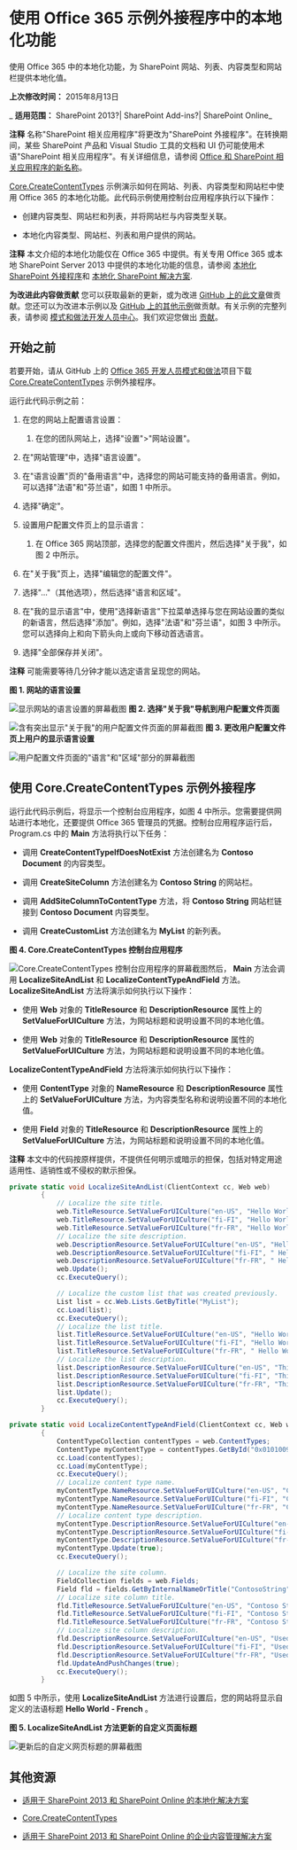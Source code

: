 ﻿
# 使用 Office 365 示例外接程序中的本地化功能
使用 Office 365 中的本地化功能，为 SharePoint 网站、列表、内容类型和网站栏提供本地化值。 

 **上次修改时间：** 2015年8月13日

 _ **适用范围：** SharePoint 2013?| SharePoint Add-ins?| SharePoint Online_

 **注释**  名称"SharePoint 相关应用程序"将更改为"SharePoint 外接程序"。在转换期间，某些 SharePoint 产品和 Visual Studio 工具的文档和 UI 仍可能使用术语"SharePoint 相关应用程序"。有关详细信息，请参阅 [Office 和 SharePoint 相关应用程序的新名称](05b07b04-6c8b-4b7e-bd86-e32c589dfead.md#bk_newname)。

[Core.CreateContentTypes](https://github.com/OfficeDev/PnP/tree/master/Samples/Core.CreateContentTypes) 示例演示如何在网站、列表、内容类型和网站栏中使用 Office 365 的本地化功能。此代码示例使用控制台应用程序执行以下操作：

- 创建内容类型、网站栏和列表，并将网站栏与内容类型关联。
    
- 本地化内容类型、网站栏、列表和用户提供的网站。
    

 **注释**  本文介绍的本地化功能仅在 Office 365 中提供。有关专用 Office 365 或本地 SharePoint Server 2013 中提供的本地化功能的信息，请参阅 [本地化 SharePoint 外接程序](http://msdn.microsoft.com/library/907a9189-7ce3-469a-8c87-4cef26f03c73%28Office.15%29.aspx)和 [本地化 SharePoint 解决方案](https://msdn.microsoft.com/zh-cn/library/ee696750.aspx).

 **为改进此内容做贡献**
您可以获取最新的更新，或为改进 [GitHub 上的此文章](https://github.com/OfficeDev/PnP-Guidance/blob/master/articles/Use-localization-features-in-Office-365-sample-app.md)做贡献。您还可以为改进本示例以及 [GitHub 上的其他示例](https://github.com/OfficeDev/PnP)做贡献。有关示例的完整列表，请参阅 [模式和做法开发人员中心](http://dev.office.com/patterns-and-practices)。我们欢迎您做出 [贡献](https://github.com/OfficeDev/PnP/wiki/contributing-to-Office-365-developer-patterns-and-practices)。 

## 开始之前

若要开始，请从 GitHub 上的 [Office 365 开发人员模式和做法](https://github.com/OfficeDev/PnP/tree/dev)项目下载 [Core.CreateContentTypes](https://github.com/OfficeDev/PnP/tree/master/Samples/Core.CreateContentTypes) 示例外接程序。

运行此代码示例之前：


1. 在您的网站上配置语言设置：
    
      1. 在您的团队网站上，选择"设置">"网站设置"。
    
  2. 在"网站管理"中，选择"语言设置"。
    
  3. 在"语言设置"页的"备用语言"中，选择您的网站可能支持的备用语言。例如，可以选择"法语"和"芬兰语"，如图 1 中所示。
    
  4. 选择"确定"。
    
2. 设置用户配置文件页上的显示语言：
    
      1. 在 Office 365 网站顶部，选择您的配置文件图片，然后选择"关于我"，如图 2 中所示。
    
  2. 在"关于我"页上，选择"编辑您的配置文件"。
    
  3. 选择"..."（其他选项），然后选择"语言和区域"。
    
  4. 在"我的显示语言"中，使用"选择新语言"下拉菜单选择与您在网站设置的类似的新语言，然后选择"添加"。例如，选择"法语"和"芬兰语"，如图 3 中所示。您可以选择向上和向下箭头向上或向下移动首选语言。
    
  5. 选择"全部保存并关闭"。
    

 **注释**  可能需要等待几分钟才能以选定语言呈现您的网站。 


**图 1. 网站的语言设置**

![显示网站的语言设置的屏幕截图](media/ffe149ae-17ab-4c55-a611-d47f4eb88c4e.png)
**图 2. 选择"关于我"导航到用户配置文件页面**

![含有突出显示"关于我"的用户配置文件页面的屏幕截图](media/764b2ac2-155b-4ce9-b8eb-3ae04ad26593.png)
**图 3. 更改用户配置文件页上用户的显示语言设置**

![用户配置文件页面的"语言"和"区域"部分的屏幕截图](media/ae5f565d-c932-43dd-9dc3-87630cee3692.png)


## 使用 Core.CreateContentTypes 示例外接程序

运行此代码示例后，将显示一个控制台应用程序，如图 4 中所示。您需要提供网站进行本地化，还要提供 Office 365 管理员的凭据。控制台应用程序运行后，Program.cs 中的  **Main** 方法将执行以下任务：


- 调用  **CreateContentTypeIfDoesNotExist** 方法创建名为 **Contoso Document** 的内容类型。
    
- 调用  **CreateSiteColumn** 方法创建名为 **Contoso String** 的网站栏。
    
- 调用  **AddSiteColumnToContentType** 方法，将 **Contoso String** 网站栏链接到 **Contoso Document** 内容类型。
    
- 调用  **CreateCustomList** 方法创建名为 **MyList** 的新列表。
    

**图 4. Core.CreateContentTypes 控制台应用程序**

![Core.CreateContentTypes 控制台应用程序的屏幕截图](media/ee806481-0089-4c65-8f8b-027bfff6ddb9.png)然后， **Main** 方法会调用 **LocalizeSiteAndList** 和 **LocalizeContentTypeAndField** 方法。 **LocalizeSiteAndList** 方法将演示如何执行以下操作：



- 使用  **Web** 对象的 **TitleResource** 和 **DescriptionResource** 属性上的 **SetValueForUICulture** 方法，为网站标题和说明设置不同的本地化值。
    
- 使用  **Web** 对象的 **TitleResource** 和 **DescriptionResource** 属性的 **SetValueForUICulture** 方法，为网站标题和说明设置不同的本地化值。
    
 **LocalizeContentTypeAndField** 方法将演示如何执行以下操作：



- 使用  **ContentType** 对象的 **NameResource** 和 **DescriptionResource** 属性上的 **SetValueForUICulture** 方法，为内容类型名称和说明设置不同的本地化值。
    
- 使用  **Field** 对象的 **TitleResource** 和 **DescriptionResource** 属性上的 **SetValueForUICulture** 方法，为网站标题和说明设置不同的本地化值。
    

    
 **注释**  本文中的代码按原样提供，不提供任何明示或暗示的担保，包括对特定用途适用性、适销性或不侵权的默示担保。




```C#
private static void LocalizeSiteAndList(ClientContext cc, Web web)
        {
            // Localize the site title.
            web.TitleResource.SetValueForUICulture("en-US", "Hello World");
            web.TitleResource.SetValueForUICulture("fi-FI", "Hello World - Finnish");
            web.TitleResource.SetValueForUICulture("fr-FR", "Hello World - French");
            // Localize the site description.
            web.DescriptionResource.SetValueForUICulture("en-US", "Hello World site sample");
            web.DescriptionResource.SetValueForUICulture("fi-FI", " Hello World site sample - Finnish");
            web.DescriptionResource.SetValueForUICulture("fr-FR", " Hello World site sample - French");
            web.Update();
            cc.ExecuteQuery();

            // Localize the custom list that was created previously.
            List list = cc.Web.Lists.GetByTitle("MyList");
            cc.Load(list);
            cc.ExecuteQuery();
            // Localize the list title.
            list.TitleResource.SetValueForUICulture("en-US", "Hello World");
            list.TitleResource.SetValueForUICulture("fi-FI", "Hello World - Finnish");
            list.TitleResource.SetValueForUICulture("fr-FR", " Hello World - French");
            // Localize the list description.
            list.DescriptionResource.SetValueForUICulture("en-US", "This example localizes a list using CSOM.");
            list.DescriptionResource.SetValueForUICulture("fi-FI", "This example localizes a list using CSOM – Finnish.");
            list.DescriptionResource.SetValueForUICulture("fr-FR", "This example localizes a list using CSOM - French.");
            list.Update();
            cc.ExecuteQuery();
        }

private static void LocalizeContentTypeAndField(ClientContext cc, Web web)
        {
            ContentTypeCollection contentTypes = web.ContentTypes;
            ContentType myContentType = contentTypes.GetById("0x0101009189AB5D3D2647B580F011DA2F356FB2");
            cc.Load(contentTypes);
            cc.Load(myContentType);
            cc.ExecuteQuery();
            // Localize content type name.
            myContentType.NameResource.SetValueForUICulture("en-US", "Contoso Document");
            myContentType.NameResource.SetValueForUICulture("fi-FI", "Contoso Document - Finnish");
            myContentType.NameResource.SetValueForUICulture("fr-FR", "Contoso Document - French");
            // Localize content type description.
            myContentType.DescriptionResource.SetValueForUICulture("en-US", "This is the Contoso Document.");
            myContentType.DescriptionResource.SetValueForUICulture("fi-FI", " This is the Contoso Document – Finnish.");
            myContentType.DescriptionResource.SetValueForUICulture("fr-FR", " This is the Contoso Document – French.");
            myContentType.Update(true);
            cc.ExecuteQuery();

            // Localize the site column.
            FieldCollection fields = web.Fields;
            Field fld = fields.GetByInternalNameOrTitle("ContosoString");
            // Localize site column title.
            fld.TitleResource.SetValueForUICulture("en-US", "Contoso String");
            fld.TitleResource.SetValueForUICulture("fi-FI", "Contoso String - Finnish");
            fld.TitleResource.SetValueForUICulture("fr-FR", "Contoso String - French");
            // Localize site column description.
            fld.DescriptionResource.SetValueForUICulture("en-US", "Used to store Contoso specific metadata.");
            fld.DescriptionResource.SetValueForUICulture("fi-FI", "Used to store Contoso specific metadata – Finnish.");
            fld.DescriptionResource.SetValueForUICulture("fr-FR", "Used to store Contoso specific metadata – French.");
            fld.UpdateAndPushChanges(true);
            cc.ExecuteQuery();
        }

```

如图 5 中所示，使用  **LocalizeSiteAndList** 方法进行设置后，您的网站将显示自定义的法语标题 **Hello World - French** 。


**图 5. LocalizeSiteAndList 方法更新的自定义页面标题**

![更新后的自定义网页标题的屏幕截图](media/14471283-f7b6-49ca-a507-a3e28e43ee22.png)


## 其他资源



- [适用于 SharePoint 2013 和 SharePoint Online 的本地化解决方案](localization-solutions-for-sharepoint-2013-and-sharepoint-online.md)
    
- [Core.CreateContentTypes](https://github.com/OfficeDev/PnP/tree/master/Samples/Core.CreateContentTypes)
    
- [适用于 SharePoint 2013 和 SharePoint Online 的企业内容管理解决方案](enterprise-content-management-solutions-for-sharepoint-2013-and-sharepoint-online.md)
    

